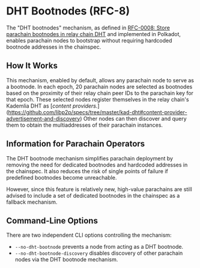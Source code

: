 # DHT Bootnodes (RFC-8)

The "DHT bootnodes" mechanism, as defined in [RFC-0008: Store parachain bootnodes in relay chain
DHT](https://polkadot-fellows.github.io/RFCs/approved/0008-parachain-bootnodes-dht.html)
and implemented in Polkadot, enables parachain nodes to bootstrap without requiring hardcoded
bootnode addresses in the chainspec.

## How It Works

This mechanism, enabled by default, allows any parachain node to serve as a bootnode. In each
epoch, 20 parachain nodes are selected as bootnodes based on the proximity of their relay chain
peer IDs to the parachain key for that epoch. These selected nodes register themselves in the relay
chain's Kademlia DHT as [_content providers._]
(https://github.com/libp2p/specs/tree/master/kad-dht#content-provider-advertisement-and-discovery)
Other nodes can then discover and query them to obtain the multiaddresses of their parachain
instances.

## Information for Parachain Operators

The DHT bootnode mechanism simplifies parachain deployment by removing the need for dedicated
bootnodes and hardcoded addresses in the chainspec. It also reduces the risk of single points
of failure if predefined bootnodes become unreachable.

However, since this feature is relatively new, high-value parachains are still advised to include
a set of dedicated bootnodes in the chainspec as a fallback mechanism.

## Command-Line Options

There are two independent CLI options controlling the mechanism:

- `--no-dht-bootnode` prevents a node from acting as a DHT bootnode.
- `--no-dht-bootnode-discovery` disables discovery of other parachain nodes via the DHT bootnode
  mechanism.

